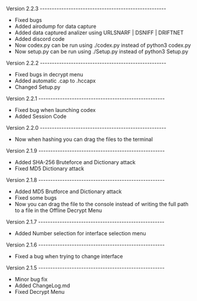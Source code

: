 Version 2.2.3 -----------------------------------------------------
  - Fixed bugs
  - Added airodump for data capture
  - Added data captured analizer using URLSNARF | DSNIFF | DRIFTNET
  - Added discord code
  - Now codex.py can be run using ./codex.py instead of python3 codex.py
  - Now setup.py can be run using ./Setup.py instead of python3 Setup.py

Version 2.2.2 -----------------------------------------------------
  - Fixed bugs in decrypt menu
  - Added automatic .cap to .hccapx
  - Changed Setup.py

Version 2.2.1 -----------------------------------------------------
  - Fixed bug when launching codex
  - Added Session Code

Version 2.2.0 -----------------------------------------------------
  - Now when hashing you can drag the files to the terminal

Version 2.1.9 -----------------------------------------------------
  - Added SHA-256 Bruteforce and Dictionary attack
  - Fixed MD5 Dictionary attack

Version 2.1.8 -----------------------------------------------------
  - Added MD5 Brutforce and Dictionary attack
  - Fixed some bugs
  - Now you can drag the file to the console instead of writing the full path to a file in the Offline Decrypt Menu

Version 2.1.7 -----------------------------------------------------
  - Added Number selection for interface selection menu

Version 2.1.6 -----------------------------------------------------
  - Fixed a bug when trying to change interface

Version 2.1.5 -----------------------------------------------------
  - Minor bug fix
  - Added ChangeLog.md
  - Fixed Decrypt Menu
